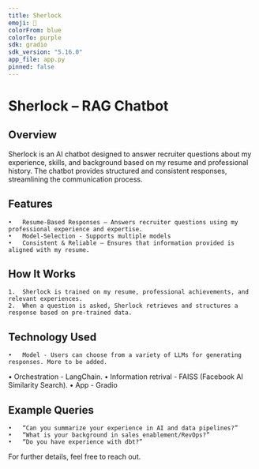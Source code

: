 ```yaml
---
title: Sherlock  
emoji: 🔎  
colorFrom: blue  
colorTo: purple  
sdk: gradio  
sdk_version: "5.16.0"  
app_file: app.py  
pinned: false  
---
```


# Sherlock – RAG Chatbot

## Overview

Sherlock is an AI chatbot designed to answer recruiter questions about my experience, skills, and background based on my resume and professional history. The chatbot provides structured and consistent responses, streamlining the communication process.

## Features
	•	Resume-Based Responses – Answers recruiter questions using my professional experience and expertise.
	•	Model-Selection - Supports multiple models
	•	Consistent & Reliable – Ensures that information provided is aligned with my resume.

## How It Works
	1.	Sherlock is trained on my resume, professional achievements, and relevant experiences.
	2.	When a question is asked, Sherlock retrieves and structures a response based on pre-trained data.

## Technology Used

	•	Model - Users can choose from a variety of LLMs for generating responses. More to be added.
  • Orchestration - LangChain.
	•	Information retrival - FAISS (Facebook AI Similarity Search).
	•	App - Gradio 
 
## Example Queries
	•	“Can you summarize your experience in AI and data pipelines?”
	•	“What is your background in sales enablement/RevOps?”
	•	“Do you have experience with dbt?”

For further details, feel free to reach out.

